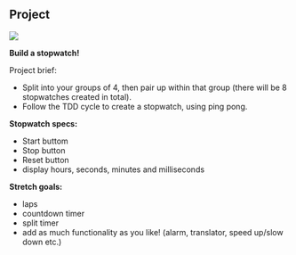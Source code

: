 ## Project

![](http://www.vbtutor.net/VB_Sample/stopwa1.jpg)

**Build a stopwatch!**

Project brief:
- Split into your groups of 4, then pair up within that group (there will be 8 stopwatches created in total).
- Follow the TDD cycle to create a stopwatch, using ping pong.

**Stopwatch specs:**
- Start buttom
- Stop button
- Reset button
- display hours, seconds, minutes and milliseconds

**Stretch goals:**
- laps
- countdown timer
- split timer
- add as much functionality as you like! (alarm, translator, speed up/slow down etc.)

